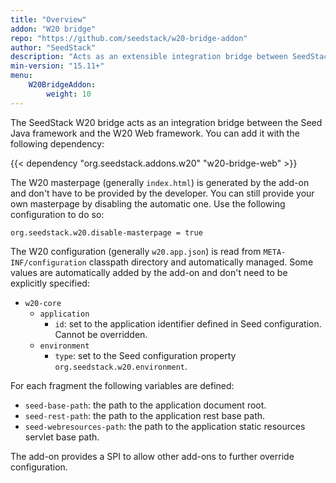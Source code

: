 ```yaml
---
title: "Overview"
addon: "W20 bridge"
repo: "https://github.com/seedstack/w20-bridge-addon"
author: "SeedStack"
description: "Acts as an extensible integration bridge between SeedStack Java and Web frameworks."
min-version: "15.11+"
menu:
    W20BridgeAddon:
        weight: 10
---
```


The SeedStack W20 bridge acts as an integration bridge between the Seed Java framework and the W20 Web framework. You can
add it with the following dependency:

{{< dependency "org.seedstack.addons.w20" "w20-bridge-web" >}}
    
The W20 masterpage (generally `index.html`) is generated by the add-on and don't have to be provided by the developer.
You can still provide your own masterpage by disabling the automatic one. Use the following configuration to do so:

    org.seedstack.w20.disable-masterpage = true

The W20 configuration (generally `w20.app.json`) is read from `META-INF/configuration` classpath directory and automatically
managed. Some values are automatically added by the add-on and don't need to be explicitly specified:

* `w20-core`
  * `application`
    * `id`: set to the application identifier defined in Seed configuration. Cannot be overridden.
  * `environment`
    * `type`: set to the Seed configuration property `org.seedstack.w20.environment`.

For each fragment the following variables are defined:

* `seed-base-path`: the path to the application document root.
* `seed-rest-path`: the path to the application rest base path.
* `seed-webresources-path`: the path to the application static resources servlet base path.

The add-on provides a SPI to allow other add-ons to further override configuration.
